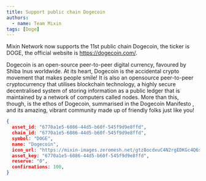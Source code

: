 ```yaml
---
title: Support public chain Dogecoin
authors:  
  - name: Team Mixin
tags: [Doge]
---
```


Mixin Network now supports the 11st public chain Dogecoin, the ticker is DOGE, the official website is <https://dogecoin.com/>.

Dogecoin is an open-source peer-to-peer digital currency, favoured by Shiba Inus worldwide.
At its heart, Dogecoin is the accidental crypto movement that makes people smile! It is also an opensource peer-to-peer cryptocurrency that utilises blockchain technology, a highly secure decentralised system of storing information as a public ledger that is maintained by a network of computers called nodes. More than this, though, is the ethos of Dogecoin, summarised in the Dogecoin Manifesto , and its amazing, vibrant community made up of friendly folks just like you!



```json
{
  asset_id: "6770a1e5-6086-44d5-b60f-545f9d9e8ffd",
  chain_id: "6770a1e5-6086-44d5-b60f-545f9d9e8ffd",
  symbol: "DOGE",
  name: "Dogecoin",
  icon_url: "https://mixin-images.zeromesh.net/gtz8ocdxuC4N2rgEDKGc4Q6sZzWWCIGDWYBT6mHmtRubLqpE-xafvlABX6cvZ74VXL4HjyIocnX-H_Vxrz3En9tMcIKED0c-2MhH=s128";;,
  asset_key: "6770a1e5-6086-44d5-b60f-545f9d9e8ffd",
  reserve: "0",
  confirmations: 100,
}
```
